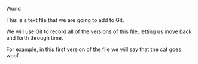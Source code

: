 
 World

 This is a text file that we are going to add to Git.

 We will use Git to record all of the versions of this file,
 letting us move back and forth through time.

 For example, in this first version of the file we
 will say that the cat goes woof.


